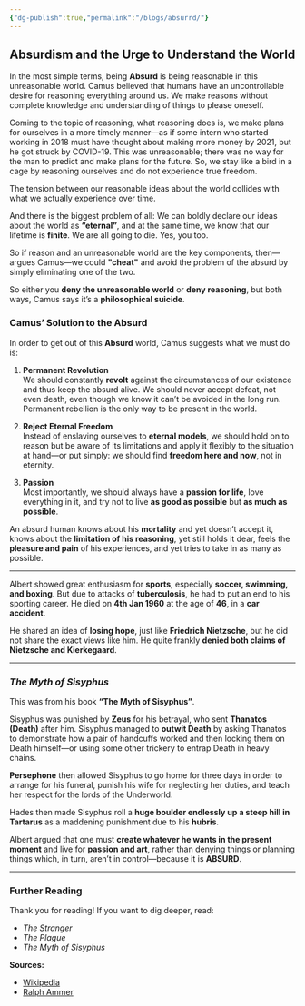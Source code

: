 ```yaml
---
{"dg-publish":true,"permalink":"/blogs/absurrd/"}
---
```




## Absurdism and the Urge to Understand the World  

In the most simple terms, being **Absurd** is being reasonable in this unreasonable world. Camus believed that humans have an uncontrollable desire for reasoning everything around us. We make reasons without complete knowledge and understanding of things to please oneself.

Coming to the topic of reasoning, what reasoning does is, we make plans for ourselves in a more timely manner—as if some intern who started working in 2018 must have thought about making more money by 2021, but he got struck by COVID-19. This was unreasonable; there was no way for the man to predict and make plans for the future. So, we stay like a bird in a cage by reasoning ourselves and do not experience true freedom.

The tension between our reasonable ideas about the world collides with what we actually experience over time.

And there is the biggest problem of all: We can boldly declare our ideas about the world as **“eternal”**, and at the same time, we know that our lifetime is **finite**. We are all going to die. Yes, you too.

So if reason and an unreasonable world are the key components, then—argues Camus—we could **"cheat"** and avoid the problem of the absurd by simply eliminating one of the two.

So either you **deny the unreasonable world** or **deny reasoning**, but both ways, Camus says it’s a **philosophical suicide**.

### Camus’ Solution to the Absurd  

In order to get out of this **Absurd** world, Camus suggests what we must do is:

1. **Permanent Revolution**  
   We should constantly **revolt** against the circumstances of our existence and thus keep the absurd alive. We should never accept defeat, not even death, even though we know it can’t be avoided in the long run. Permanent rebellion is the only way to be present in the world.

2. **Reject Eternal Freedom**  
   Instead of enslaving ourselves to **eternal models**, we should hold on to reason but be aware of its limitations and apply it flexibly to the situation at hand—or put simply: we should find **freedom here and now**, not in eternity.

3. **Passion**  
   Most importantly, we should always have a **passion for life**, love everything in it, and try not to live **as good as possible** but **as much as possible**.

An absurd human knows about his **mortality** and yet doesn’t accept it, knows about the **limitation of his reasoning**, yet still holds it dear, feels the **pleasure and pain** of his experiences, and yet tries to take in as many as possible.

---

Albert showed great enthusiasm for **sports**, especially **soccer, swimming, and boxing**. But due to attacks of **tuberculosis**, he had to put an end to his sporting career. He died on **4th Jan 1960** at the age of **46**, in a **car accident**.

He shared an idea of **losing hope**, just like **Friedrich Nietzsche**, but he did not share the exact views like him. He quite frankly **denied both claims of Nietzsche and Kierkegaard**.

---

### *The Myth of Sisyphus*  

This was from his book **“The Myth of Sisyphus”**.  

Sisyphus was punished by **Zeus** for his betrayal, who sent **Thanatos (Death)** after him. Sisyphus managed to **outwit Death** by asking Thanatos to demonstrate how a pair of handcuffs worked and then locking them on Death himself—or using some other trickery to entrap Death in heavy chains.  

**Persephone** then allowed Sisyphus to go home for three days in order to arrange for his funeral, punish his wife for neglecting her duties, and teach her respect for the lords of the Underworld.  

Hades then made Sisyphus roll a **huge boulder endlessly up a steep hill in Tartarus** as a maddening punishment due to his **hubris**.

Albert argued that one must **create whatever he wants in the present moment** and live for **passion and art**, rather than denying things or planning things which, in turn, aren’t in control—because it is **ABSURD**.

---

### Further Reading  

Thank you for reading! If you want to dig deeper, read:

- *The Stranger*  
- *The Plague*  
- *The Myth of Sisyphus*  

**Sources:**  
- [Wikipedia](https://wikipedia.com)  
- [Ralph Ammer](https://ralphammer.com/is-it-worth-the-trouble/)  

